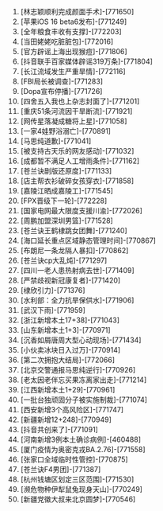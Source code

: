
1. [林志颖顺利完成颜面手术]-[771650]
1. [苹果iOS 16 beta6发布]-[771249]
1. [全年粮食丰收有支撑]-[772203]
1. [当田姥姥吃脏脏包]-[772016]
1. [官方辟谣上海出现猴痘]-[771806]
1. [抖音联手百家媒体辟谣319万条]-[771804]
1. [长江流域发生严重旱情]-[772116]
1. [FBI局长被调查]-[771283]
1. [Dopa宣布停播]-[771726]
1. [四舍五入我也上杂志封面了]-[771201]
1. [重庆51条河流因干旱断流]-[771921]
1. [网传星落凝成糖将上星]-[771058]
1. [一家4娃野浴溺亡]-[770891]
1. [马思纯道歉]-[771041]
1. [被支持古天乐的网友感动]-[771032]
1. [成都暂不满足人工增雨条件]-[771162]
1. [苍兰诀剧版还原度]-[771133]
1. [店主帮衣衫破碎女孩穿衣]-[771858]
1. [嘉陵江晒成嘉陵工]-[771545]
1. [FPX晋级下一轮]-[772228]
1. [国家电网最大限度支援川渝]-[772026]
1. [周鹏加盟深圳男篮]-[771528]
1. [苍兰诀王鹤棣跳女团舞]-[771240]
1. [海口延长重点区域静态管理时间]-[770867]
1. [布朗尼一条龙隔人暴扣]-[770862]
1. [苍兰诀cp大乱炖]-[771297]
1. [四川一老人患热射病去世]-[771409]
1. [严禁歧视新冠康复者]-[771420]
1. [棣欣引力]-[771376]
1. [水利部：全力抗旱保供水]-[771906]
1. [武汉下雨]-[771959]
1. [浙江新增本土17+38]-[771043]
1. [山东新增本土1+3]-[770971]
1. [沉香如屑唐周大型心动现场]-[771434]
1. [小伙卖冰块日入过万]-[770914]
1. [第二次拥抱大结局]-[772066]
1. [北京交警通报马思纯逆行]-[770926]
1. [老太因老伴忘买果冻离家出走]-[771214]
1. [江西新增本土1+29]-[770961]
1. [一批台独顽固分子被实施制裁]-[771074]
1. [西安新增3个高风险区]-[771747]
1. [新疆新增12+248]-[770949]
1. [抖音共创来了]-[771091]
1. [河南新增3例本土确诊病例]-[460488]
1. [厦门疫情为奥密克戎BA.2.76]-[771558]
1. [张家口全域临时性管控]-[770875]
1. [苍兰诀F4男团]-[771387]
1. [杭州钱塘区划定三区范围]-[771530]
1. [濒危物种伊犁鼠兔现身天山]-[770249]
1. [新疆党徽大叔来北京圆梦]-[770546]